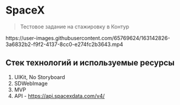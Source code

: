 # SpaceX

> Тестовое задание на стажировку в Контур

<div style="text-align:center"></div>

<div>
https://user-images.githubusercontent.com/65769624/163142826-3a6832b2-f9f2-4137-8cc0-e274fc2b3643.mp4
</div>

## Стек технологий и используемые ресурсы
1. UIKit, No Storyboard
2. SDWebImage
3. MVP
4. API - https://api.spacexdata.com/v4/
